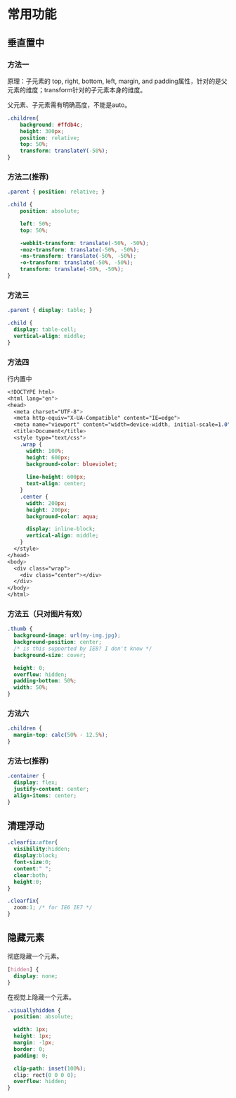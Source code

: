 # 常用功能



## 垂直置中

### 方法一

原理：子元素的 top, right, bottom, left, margin, and padding属性，针对的是父元素的维度；transform针对的子元素本身的维度。

父元素、子元素需有明确高度，不能是auto。

```css
.children{
	background: #ffdb4c;
	height: 300px;
	position: relative;
	top: 50%;
	transform: translateY(-50%);
}

```

### 方法二(推荐)

```css
.parent { position: relative; }

.child {
    position: absolute;

    left: 50%;
    top: 50%;

    -webkit-transform: translate(-50%, -50%);
    -moz-transform: translate(-50%, -50%);
    -ms-transform: translate(-50%, -50%);
    -o-transform: translate(-50%, -50%);
    transform: translate(-50%, -50%);
}

```

### 方法三

```css
.parent { display: table; }

.child {
  display: table-cell;
  vertical-align: middle;
}
```

### 方法四

行内置中

```css
<!DOCTYPE html>
<html lang="en">
<head>
  <meta charset="UTF-8">
  <meta http-equiv="X-UA-Compatible" content="IE=edge">
  <meta name="viewport" content="width=device-width, initial-scale=1.0">
  <title>Document</title>
  <style type="text/css">
    .wrap {
      width: 100%;
      height: 600px;
      background-color: blueviolet;
        
      line-height: 600px;
      text-align: center;
    }
    .center {
      width: 200px;
      height: 200px;
      background-color: aqua;

      display: inline-block;
      vertical-align: middle;
    }
  </style>
</head>
<body>
  <div class="wrap">
    <div class="center"></div>
  </div>
</body>
</html>
```

### 方法五（只对图片有效）

```css
.thumb {
  background-image: url(my-img.jpg);
  background-position: center;
  /* is this supported by IE8? I don't know */
  background-size: cover;

  height: 0;
  overflow: hidden;
  padding-bottom: 50%;
  width: 50%;
}
```

### 方法六

```css
.children {
  margin-top: calc(50% - 12.5%);
}
```

### 方法七(推荐)

```css
.container {
  display: flex;
  justify-content: center;
  align-items: center;
}
```



## 清理浮动

```css
.clearfix:after{
  visibility:hidden;
  display:block;
  font-size:0;
  content:" ";
  clear:both;
  height:0;
}

.clearfix{
  zoom:1; /* for IE6 IE7 */
}

```



## 隐藏元素

彻底隐藏一个元素。

```css
[hidden] {
  display: none;
}
```

在视觉上隐藏一个元素。

```css
.visuallyhidden {
  position: absolute;

  width: 1px;
  height: 1px;
  margin: -1px;
  border: 0;
  padding: 0;

  clip-path: inset(100%);
  clip: rect(0 0 0 0);
  overflow: hidden;
}
```
